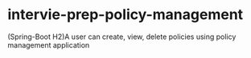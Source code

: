 # intervie-prep-policy-management
(Spring-Boot H2)A user can create, view, delete policies using policy management application
